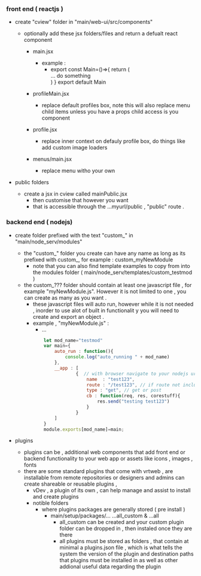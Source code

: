 


### front end ( reactjs )

* create "cview" folder in "main/web-ui/src/components" 
    * optionally add these jsx folders/files and return a defualt react component
        * main.jsx
            * example : 
                *   export const Main=()=>{ return ( <div>... do something</div>) }
                    export default Main
        * profileMain.jsx
            * replace default profiles box, note this will also replace menu child items unless you have a props child access is you component
        * profile.jsx
            * replace inner context on defauly profile box, do things like add custom image loaders 
        
        * menus/main.jsx
            * replace menu witho your own

* public folders
    * create a jsx in cview called mainPublic.jsx
        * then customise that however you want
        * that is accessible through the ...myurl/public , "public" route  . 



### backend end ( nodejs)
* create folder prefixed with the text "custom_"  in "main/node_serv/modules"
    * the "custom_" folder you create can have any name as long as its prefixed with custom_, for example : custom_myNewModule
        * note that you can also find template examples to copy from into the modules folder ( main/node_serv/templates/custom_testmod )
    * the custom_??? folder should contain at least one javascript file , for example "myNewModule.js". However it is not limited to one , you can create as many as you want .
        * these javascript files will auto run, however while it is not needed , inorder to use alot of built in functionalit y you will need to create and export an object .
        * example , "myNewModule.js" : 
            * ...
            ```js
                let mod_name="testmod"
                var main={
                    auto_run : function(){ 
                        console.log("auto_running " + mod_name)
                    },            
                    __app : [ 
                            {  // with browser navigate to your nodejs url ( localhost:3001/test123)  
                                name  : "test123",
                                route : "/test123", // if route not included it will defualt to to name
                                type : "get", // get or post
                                cb : function(req, res, corestuff){ 
                                    res.send("testing test123")
                                } 
                            }
                    ]
                }
                module.exports[mod_name]=main;
            ```


* plugins 
    * plugins can be , additional web components that add front end or backend functionality to your web app or assets like icons , images , fonts 
    * there are some standard plugins that come with vrtweb , are installable from remote repositories or designers and admins can create shareable or reusable plugins ,     
        * vDev , a plugin of its own , can help manage and assist to install and create plugins 
        * notible folders 
            * where plugins packages are generally stored ( pre install )
                * main/setup/packages/...    ...all_custom &  ...all 
                    * all_custom can be created and your custom plugin folder can be dropped in , then instaled once they are there 
                    * all plugins must be stored as folders , that contain at minimal a plugins.json file , which is what tells the system the version of the plugin and destination paths that plugins must be installed in as well as other addional useful data regarding the plugin 